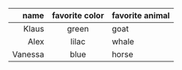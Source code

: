 | name | favorite color | favorite animal|
|-----:|:--------------:|:---------------|
| Klaus | green         | goat|
| Alex | lilac          | whale |
| Vanessa |blue | horse |
